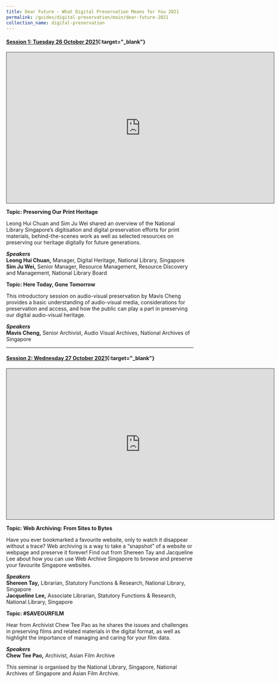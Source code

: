 ```yaml
---
title: Dear Future - What Digital Preservation Means for You 2021
permalink: /guides/digital-preservation/main/dear-future-2021
collection_name: digital-preservation
---
```




#### **[Session 1:  Tuesday 26 October 2021](https://nlb.ap.panopto.com/Panopto/Pages/Viewer.aspx?id=f64803d0-01ae-4615-b7e9-ade30081a419){:target="_blank"}**

<div>
<iframe src="https://nlb.ap.panopto.com/Panopto/Pages/Embed.aspx?id=f64803d0-01ae-4615-b7e9-ade30081a419&autoplay=false&offerviewer=true&showtitle=true&showbrand=false&captions=false&interactivity=all" height="405" width="720" style="border: 1px solid #464646;" allowfullscreen allow="autoplay"></iframe>
</div>

**Topic: Preserving Our Print Heritage**

Leong Hui Chuan and Sim Ju Wei shared an overview of the National Library Singapore’s digitisation and digital preservation efforts for print materials, behind-the-scenes work as well as selected resources on preserving our heritage digitally for future generations.

***Speakers***
<Br>**Leong Hui Chuan,** Manager, Digital Heritage, National Library, Singapore 
<Br>**Sim Ju Wei,** Senior Manager, Resource Management, Resource Discovery and Management, National Library Board



**Topic: Here Today, Gone Tomorrow**

This introductory session on audio-visual preservation by Mavis Cheng provides a basic understanding of audio-visual media, considerations for preservation and access, and how the public can play a part in preserving our digital audio-visual heritage.

***Speakers***
<Br>**Mavis Cheng,** Senior Archivist, Audio Visual Archives, National Archives of Singapore 



------------------------------------------------------------------------------------------------------------------------------------------




#### **[Session 2:  Wednesday 27 October 2021](https://nlb.ap.panopto.com/Panopto/Pages/Viewer.aspx?id=43ad06b3-3ca2-41bd-b6b6-ade30089484a){:target="_blank"}**

<div>
<iframe src="https://nlb.ap.panopto.com/Panopto/Pages/Embed.aspx?id=43ad06b3-3ca2-41bd-b6b6-ade30089484a&autoplay=false&offerviewer=true&showtitle=true&showbrand=false&captions=false&interactivity=all" height="405" width="720" style="border: 1px solid #464646;" allowfullscreen allow="autoplay"></iframe>
</div>

**Topic: Web Archiving: From Sites to Bytes**

Have you ever bookmarked a favourite website, only to watch it disappear without a trace? Web archiving is a way to take a “snapshot” of a website or webpage and preserve it forever! Find out from Shereen Tay and Jacqueline Lee about how you can use Web Archive Singapore to browse and preserve your favourite Singapore websites.

***Speakers***
<Br>**Shereen Tay,** Librarian, Statutory Functions & Research, National Library, Singapore 
<Br>**Jacqueline Lee,** Associate Librarian, Statutory Functions & Research, National Library, Singapore



**Topic: #SAVEOURFILM**

Hear from Archivist Chew Tee Pao as he shares the issues and challenges in preserving films and related materials in the digital format, as well as highlight the importance of managing and caring for your film data.

***Speakers***
<Br>**Chew Tee Pao,** Archivist, Asian Film Archive 



This seminar is organised by the National Library, Singapore, National Archives of Singapore and Asian Film Archive.  

 

